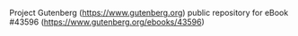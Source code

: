 Project Gutenberg (https://www.gutenberg.org) public repository for eBook #43596 (https://www.gutenberg.org/ebooks/43596)
